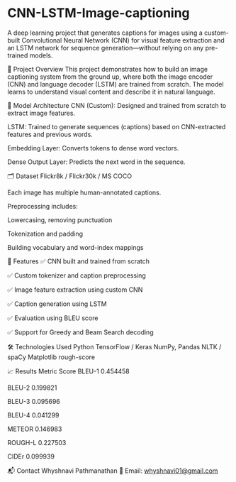 # CNN-LSTM-Image-captioning
A deep learning project that generates captions for images using a custom-built Convolutional Neural Network (CNN) for visual feature extraction and an LSTM network for sequence generation—without relying on any pre-trained models.

📸 Project Overview
This project demonstrates how to build an image captioning system from the ground up, where both the image encoder (CNN) and language decoder (LSTM) are trained from scratch. The model learns to understand visual content and describe it in natural language.

🧱 Model Architecture
CNN (Custom): Designed and trained from scratch to extract image features.

LSTM: Trained to generate sequences (captions) based on CNN-extracted features and previous words.

Embedding Layer: Converts tokens to dense word vectors.

Dense Output Layer: Predicts the next word in the sequence.

🗂 Dataset
Flickr8k / Flickr30k / MS COCO

Each image has multiple human-annotated captions.

Preprocessing includes:

Lowercasing, removing punctuation

Tokenization and padding

Building vocabulary and word-index mappings

🚀 Features
✅ CNN built and trained from scratch

✅ Custom tokenizer and caption preprocessing

✅ Image feature extraction using custom CNN

✅ Caption generation using LSTM

✅ Evaluation using BLEU score

✅ Support for Greedy and Beam Search decoding

🛠 Technologies Used
Python
TensorFlow / Keras
NumPy, Pandas
NLTK / spaCy
Matplotlib
rough-score

📈 Results
Metric	Score
BLEU-1	0.454458

BLEU-2	0.199821

BLEU-3	0.095696

BLEU-4	0.041299

METEOR  0.146983

ROUGH-L 0.227503

CIDEr   0.099939

📬 Contact
Whyshnavi Pathmanathan
📧 Email: whyshnavi01@gmail.com
